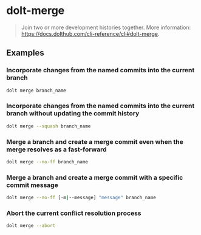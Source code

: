 # dolt-merge

> Join two or more development histories together. More information: <https://docs.dolthub.com/cli-reference/cli#dolt-merge>.

## Examples

### Incorporate changes from the named commits into the current branch

```bash
dolt merge branch_name
```

### Incorporate changes from the named commits into the current branch without updating the commit history

```bash
dolt merge --squash branch_name
```

### Merge a branch and create a merge commit even when the merge resolves as a fast-forward

```bash
dolt merge --no-ff branch_name
```

### Merge a branch and create a merge commit with a specific commit message

```bash
dolt merge --no-ff [-m|--message] "message" branch_name
```

### Abort the current conflict resolution process

```bash
dolt merge --abort
```

